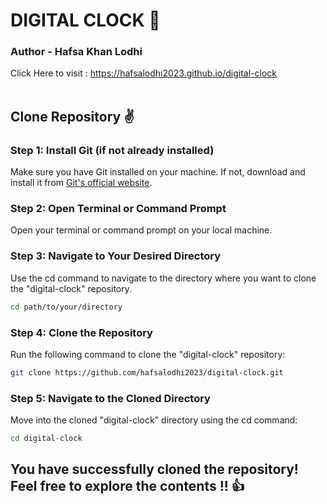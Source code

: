 # DIGITAL CLOCK 🎉
### Author - Hafsa Khan Lodhi
Click Here to visit : https://hafsalodhi2023.github.io/digital-clock<br><br>
## Clone Repository ✌
### Step 1: Install Git (if not already installed)
Make sure you have Git installed on your machine. If not, download and install it from <a href="https://git-scm.com/" >Git's official website</a>.
### Step 2: Open Terminal or Command Prompt
Open your terminal or command prompt on your local machine.
### Step 3: Navigate to Your Desired Directory
Use the cd command to navigate to the directory where you want to clone the "digital-clock" repository.
```bash
cd path/to/your/directory
```
### Step 4: Clone the Repository
Run the following command to clone the "digital-clock" repository:
```bash
git clone https://github.com/hafsalodhi2023/digital-clock.git
```
### Step 5: Navigate to the Cloned Directory
Move into the cloned "digital-clock" directory using the cd command:
```bash
cd digital-clock
```

## You have successfully cloned the repository! Feel free to explore the contents !! 👍
